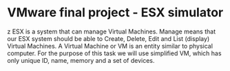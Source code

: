 # VMware final project - ESX simulator
z ESX is a system that can manage Virtual Machines. Manage means that our ESX system should be able to Create, Delete, Edit and List (display) Virtual Machines. A Virtual Machine or VM is an entity similar to physical computer. For the purpose of this task we will use simplified VM, which has only unique ID, name, memory and a set of devices.
